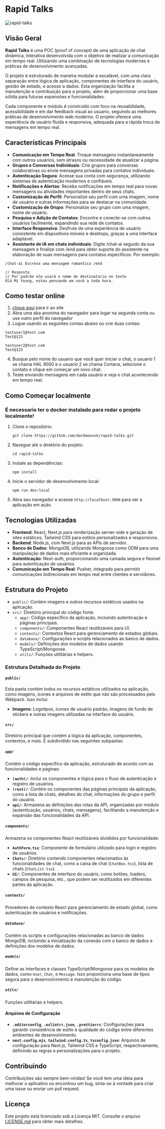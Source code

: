 # Rapid Talks

![rapid-talks](https://github.com/darkmoonsk/rapid-talks/assets/101902194/844b5430-e417-47ae-abcd-82be3224c34d)

## Visão Geral
**Rapid Talks** é uma POC (proof of concept) de uma aplicação de chat dinâmica, interativa desenvolvida com o objetivo de realizar a comunicação em tempo real. Utilizando uma combinação de tecnologias modernas e práticas de desenvolvimento avançadas.

O projeto é estruturado de maneira modular e escalável, com uma clara separação entre lógica de aplicação, componentes de interface do usuário, gestão de estado, e acesso a dados. Esta organização facilita a manutenção e contribuição para o projeto, além de proporcionar uma base sólida para futuras expansões e funcionalidades.

Cada componente e módulo é construído com foco na reusabilidade, acessibilidade e em dar feedback visual ao usuario, seguindo as melhores práticas de desenvolvimento web moderno. O projeto oferece uma experiência de usuário fluida e responsiva, adequada para a rápida troca de mensagens em tempo real.

## Características Principais

- **Comunicação em Tempo Real**: Troque mensagens instantaneamente com outros usuários, sem atrasos ou necessidade de atualizar a página.
- **Grupos e Conversas Individuais**: Crie grupos para conversas colaborativas ou envie mensagens privadas para contatos individuais.
- **Autenticação Segura**: Acesse sua conta com segurança, utilizando sistemas de autenticação modernos e confiáveis.
- **Notificações e Alertas**: Receba notificações em tempo real para novas mensagens ou atividades importantes dentro de seus chats.
- **Customização de Perfil**: Personalize seu perfil com uma imagem, nome de usuário e outras informações para se destacar na comunidade.
- **Customização de Grupo**: Personalize seu grupo com uma imagem, nome de usuário.
- **Pesquisa e Adição de Contatos**: Encontre e conecte-se com outros usuários facilmente, expandindo sua rede de contatos.
- **Interface Responsiva**: Desfrute de uma experiência de usuário consistente em dispositivos móveis e desktops, graças a uma interface adaptável.
- **Assistante de IA em chats individuais**: Digite /chat-ai seguido da sua mensagem e finalize com /end para obter suporte do assistente na elaboração de suas mensagens para contatos específicos. Por exemplo: 
```
/chat-ai Escreva uma mensagem romantica /end

// Resposta
// Por padrão ele usará o nome do destinatario no texto
Olá Mi Young, estou pensando em você a toda hora.
```

## Como testar online 
1. [clique aqui](https://rapidtalks.brunosouzadev.com/) para ir ao site
2. Abra uma aba anonima do navegador para logar na segunda conta ou use outro perfil do navegador
3. Logue usando as seguintes contas abaixo ou crie duas contas:
```
testuser1@test.com
Test@123

testuser2@test.com
Test@123
```
4. Busque pelo nome do usuario que você quer iniciar o chat, o usuario 1 se chama HAL 9000 e o usuario 2 se chama Cortana, selecione o contato e clique em começar um novo chat.
5. Teste enviando mensagens em cada usuário e veja o chat acontecendo em tempo real.

## Como Começar localmente

### É necessario ter o docker instalado para rodar o projeto localmente!

1. Clone o repositório:
   ```
   git clone https://github.com/darkmoonsk/rapid-talks.git
   ```
2. Navegue até o diretório do projeto:
   ```
   cd rapid-talks
   ```
3. Instale as dependências:
   ```
   npm install
   ```
4. Inicie o servidor de desenvolvimento local:
   ```
   npm run dev:local
   ```
5. Abra seu navegador e acesse `http://localhost:3000` para ver a aplicação em ação.

## Tecnologias Utilizadas

- **Frontend**: React, Next.js para renderização server-side e geração de sites estáticos, Tailwind CSS para estilos personalizados e responsivos.
- **Backend**: Node.js, com Next.js para as APIs de servidor.
- **Banco de Dados**: MongoDB, utilizando Mongoose como ODM para uma manipulação de dados mais eficiente e organizada.
- **Autenticação**: Next-auth, proporcionando uma camada segura e flexível para autenticação de usuários.
- **Comunicação em Tempo Real**: Pusher, integrado para permitir comunicações bidirecionais em tempo real entre clientes e servidores.

## Estrutura do Projeto

- `public/`: Contém imagens e outros recursos estáticos usados na aplicação.
- `src/`: Diretório principal do código fonte.
  - `app/`: Código específico da aplicação, incluindo autenticação e páginas principais.
  - `components/`: Componentes React reutilizáveis para UI.
  - `contexts/`: Contextos React para gerenciamento de estados globais.
  - `database/`: Configurações e scripts relacionados ao banco de dados.
  - `models/`: Definições dos modelos de dados usando TypeScript/Mongoose.
  - `utils/`: Funções utilitárias e helpers.

### Estrutura Detalhada do Projeto

#### `public/`
Esta pasta contém todos os recursos estáticos utilizados na aplicação, como imagens, ícones e arquivos de estilo que não são processados pelo Webpack. Isso inclui:
- **Imagens**: Logotipos, ícones de usuário padrão, imagens de fundo de stickers e outras imagens utilizadas na interface do usuário.

#### `src/`
Diretório principal que contém a lógica da aplicação, componentes, contextos, e mais. É subdividido nas seguintes subpastas:

##### `app/`
Contém o código específico da aplicação, estruturado de acordo com as funcionalidades e páginas:
- **`(auth)/`**: Inclui os componentes e lógica para o fluxo de autenticação e registro de usuários.
- **`(root)/`**: Contém os componentes das páginas principais da aplicação, como a lista de chats, detalhes do chat, informações do grupo e perfil do usuário.
- **`api/`**: Armazena as definições das rotas da API, organizadas por módulo (autenticação, usuários, chats, mensagens), facilitando a manutenção e expansão das funcionalidades da API.

##### `components/`
Armazena os componentes React reutilizáveis divididos por funcionalidade:
- **`AuthForm.tsx`**: Componente de formulário utilizado para login e registro de usuários.
- **`Chats/`**: Diretório contendo componentes relacionados às funcionalidades de chat, como a caixa de chat (`ChatBox.tsx`), lista de chats (`ChatList.tsx`).
- **`UI/`**: Componentes de interface do usuário, como botões, loaders, campos de pesquisa, etc., que podem ser reutilizados em diferentes partes da aplicação.

##### `contexts/`
Provedores de contexto React para gerenciamento de estado global, como autenticação de usuários e notificações.

##### `database/`
Contém os scripts e configurações relacionadas ao banco de dados MongoDB, incluindo a inicialização da conexão com o banco de dados e definições dos modelos de dados.

##### `models/`
Define as interfaces e classes TypeScript/Mongoose para os modelos de dados, como `User`, `Chat`, e `Message`. Isso proporciona uma base de tipos segura para o desenvolvimento e manutenção do código.

##### `utils/`
Funções utilitárias e helpers.

#### Arquivos de Configuração

- **`.editorconfig`**, **`.eslintrc.json`**, **`.prettierrc`**: Configurações para garantir consistência de estilo e qualidade do código entre diferentes ambientes de desenvolvimento.
- **`next.config.mjs`**, **`tailwind.config.ts`**, **`tsconfig.json`**: Arquivos de configuração para Next.js, Tailwind CSS e TypeScript, respectivamente, definindo as regras e personalizações para o projeto.

## Contribuindo

Contribuições são sempre bem-vindas! Se você tem uma ideia para melhorar o aplicativo ou encontrou um bug, sinta-se à vontade para criar uma issue ou enviar um pull request.

## Licença

Este projeto está licenciado sob a Licença MIT. Consulte o arquivo [LICENSE.md](LICENSE.md) para obter mais detalhes.